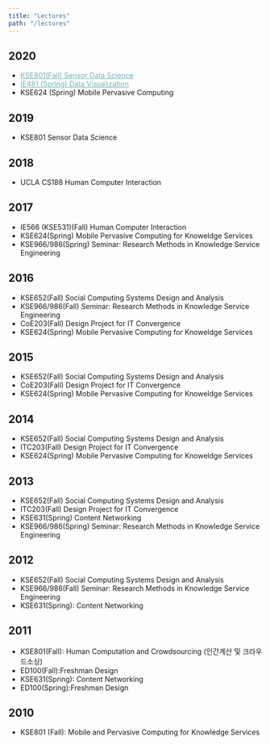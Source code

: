```yaml
---
title: "Lectures"
path: "/lectures"
---
```


## 2020
- <a href="/lecture"  style="color: #73B2B4" target="_blank">KSE801(Fall) Sensor Data Science</a>
- <a href="https://docs.google.com/document/d/1lTjJtuPhZRZNYc2fQW67g2Ya379CtQuLJKPFxhAs1n8/edit" style="color: #73B2B4" target="_blank">IE481 (Spring) Data Visualization</a>
- KSE624 (Spring) Mobile Pervasive Computing

## 2019
- KSE801 Sensor Data Science

## 2018
- UCLA CS188 Human Computer Interaction

## 2017
- IE566 (KSE531)(Fall) Human Computer Interaction
- KSE624(Spring) Mobile Pervasive Computing for Knoweldge Services
- KSE966/986(Spring) Seminar: Research Methods in Knowledge Service Engineering

## 2016
- KSE652(Fall) Social Computing Systems Design and Analysis
- KSE966/986(Fall) Seminar: Research Methods in Knowledge Service Engineering
- CoE203(Fall) Design Project for IT Convergence
- KSE624(Spring) Mobile Pervasive Computing for Knoweldge Services

## 2015
- KSE652(Fall) Social Computing Systems Design and Analysis
- CoE203(Fall) Design Project for IT Convergence
- KSE624(Spring) Mobile Pervasive Computing for Knoweldge Services

## 2014
- KSE652(Fall) Social Computing Systems Design and Analysis
- ITC203(Fall) Design Project for IT Convergence
- KSE624(Spring) Mobile Pervasive Computing for Knoweldge Services

## 2013
- KSE652(Fall) Social Computing Systems Design and Analysis
- ITC203(Fall) Design Project for IT Convergence
- KSE631(Spring) Content Networking
- KSE966/986(Spring) Seminar: Research Methods in Knowledge Service Engineering

## 2012
- KSE652(Fall) Social Computing Systems Design and Analysis
- KSE966/986(Fall) Seminar: Research Methods in Knowledge Service Engineering
- KSE631(Spring): Content Networking

## 2011
- KSE801(Fall): Human Computation and Crowdsourcing (인간계산 및 크라우드소싱)
- ED100(Fall):Freshman Design
- KSE631(Spring): Content Networking
- ED100(Spring):Freshman Design

## 2010
- KSE801 (Fall): Mobile and Pervasive Computing for Knowledge Services
